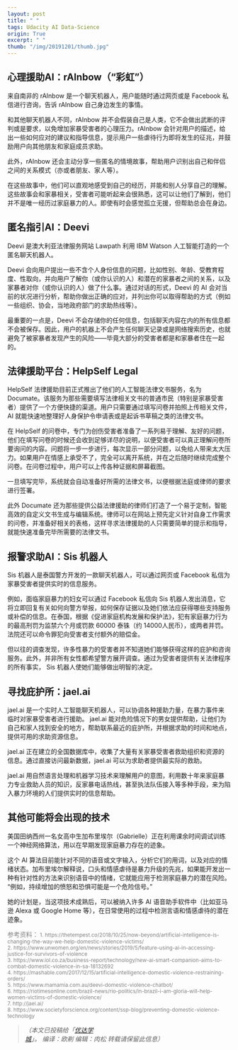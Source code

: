 ```yaml
---
layout: post
title: " "
tags: Udacity AI Data-Science
origin: True
excerpt: " "
thumb: "/img/20191201/thumb.jpg"
---
```



## 心理援助AI：rAInbow（“彩虹”）

来自南非的 rAInbow 是一个聊天机器人，用户能随时通过网页或是 Facebook 私信进行咨询，告诉 rAInbow 自己身边发生的事情。

和其他聊天机器人不同，rAInbow 并不会假装自己是人类，它不会做出武断的评判或是要求，以免增加家暴受害者的心理压力。rAInbow 会针对用户的描述，给出一些如何应对的建议和指导信息，提示用户一些虐待行为即将发生的征兆，并鼓励用户向其他朋友和家庭成员求助。



此外，rAInbow 还会主动分享一些匿名的情境故事，帮助用户识别出自己和伴侣之间的关系模式（亦或者朋友、家人等）。

在这些故事中，他们可以直观地感受到自己的经历，并能和别人分享自己的理解。这些故事会和家暴相关，受害者可能听起来会很熟悉，这可以让他们了解到，他们并不是唯一经历过家庭暴力的人。即使有时会感觉孤立无援，但帮助总会在身边。


## 匿名指引AI：Deevi

Deevi 是澳大利亚法律服务网站 Lawpath 利用 IBM Watson 人工智能打造的一个匿名聊天机器人。

Deevi 会向用户提出一些不含个人身份信息的问题，比如性别、年龄、受教育程度、性取向，并向用户了解你（或你认识的人）和潜在的家暴者之间的关系，以及家暴者对你（或你认识的人）做了什么事。通过对话的形式，Deevi 的 AI 会对当前的状况进行分析，帮助你做出正确的应对，并列出你可以取得帮助的方式（例如一些组织、协会，当地政府部门的求助热线等）。

最重要的一点是，Deevi 不会存储你的任何信息，包括聊天内容在内的所有信息都不会被保存。因此，用户的机器上不会产生任何聊天记录或是网络搜索历史，也就避免了被家暴者发现产生的风险——毕竟大部分的受害者都是和家暴者住在一起的。


## 法律援助平台：HelpSelf Legal 

HelpSelf 法律援助目前正式推出了他们的人工智能法律文书服务，名为 Documate。该服务为那些需要填写法律相关文书的普通市民（特别是家暴受害者）提供了一个方便快捷的渠道。用户只需要通过填写问卷并拍照上传相关文件，AI 就能快速地整理好人身保护令申请表或是起诉书草稿之类的法律文书。


在 HelpSelf 的问卷中，专门为创伤受害者准备了一系列易于理解、友好的问题，他们在填写问卷的时候还会收到足够详尽的说明，以便受害者可以真正理解问卷所要询问的内容。问题将一步一步进行，每次显示一部分问题，以免给人带来太大压力。如果用户在情感上承受不了，完全可以离开系统，并在之后随时继续完成整个问卷。在问卷过程中，用户可以上传各种证据和屏幕截图。

一旦填写完毕，系统就会自动准备好所需的法律文书，以便根据法庭或律师的要求进行签署。


此外 Documate 还为那些提供公益法律援助的律师们打造了一个易于定制，智能高效的自定义文书生成与编辑系统。律师可以在网站上预先定义针对自身工作需求的问卷，并准备好相关的表格，这样寻求法律援助的人只需要简单的提示和指导，就能快速准备完毕所需要的法律文书。

## 报警求助AI：Sis 机器人

Sis 机器人是泰国警方开发的一款聊天机器人，可以通过网页或 Facebook 私信为家暴受害者提供实时的信息服务。


例如，面临家庭暴力的妇女可以通过 Facebook 私信向 Sis 机器人发出消息，它将立即回复有关如何向警方举报，如何保存证据以及她们依法应获得哪些支持服务或补偿的信息。在泰国，根据《促进家庭机构发展和保护法》，犯有家庭暴力行为的最高刑罚为监禁六个月或罚款 60000 泰铢（约 14000人民币），或两者并罚。法院还可以命令罪犯向受害者支付额外的赔偿金。

但以往的调查发现，许多性暴力的受害者并不知道她们能够获得这样的庇护和咨询服务。此外，并非所有女性都希望警方展开调查。通过为受害者提供有关法律程序的所有事实， Sis 机器人使她们能够做出明智的决定。


## 寻找庇护所：jael.ai

jael.ai 是一个实时人工智能聊天机器人，可以协调各种援助力量，在暴力事件来临时对家暴受害者进行援助。 jael.ai 能对危险情况下的男女提供帮助，让他们为自己和家人找到安全的地方，帮助联系最近的庇护所，并根据求助的时间和地点，提供可用的求助资源信息。

jael.ai 正在建立的全国数据库中，收集了大量有关家暴受害者救助组织和资源的信息。通过直接访问最新数据，jael.ai 可以为求助者提供最实际的救助。


jael.ai 用自然语言处理和机器学习技术来理解用户的意图，利用数十年来家庭暴力专业救助人员的知识，反家暴电话热线，甚至执法队伍接入等多种手段，来为陷入暴力环境的人们提供实时的信息帮助。

## 其他可能将会出现的技术

美国田纳西州一名女高中生加布里埃尔（Gabrielle）正在利用课余时间调试训练一个神经网络算法，用以在早期发现家庭暴力存在的迹象。

这个 AI 算法目前能针对不同的语音或文字输入，分析它们的用词，以及对应的情绪状态。加布里埃尔解释说，口头和情感虐待是暴力升级的先兆，如果能开发出一种有针对性的方法来识别语音中的情绪，它就能应用于检测家庭暴力的潜在风险。 “例如，持续增加的愤怒和恐惧可能是一个危险信号。”

她的计划是，当这项技术成熟后，可以被纳入许多 AI 语音助手软件中（比如亚马逊 Alexa 或 Google Home 等），在日常使用的过程中检测言语和情感虐待的潜在迹象。












<p style="color:grey">参考资料：<small>
1.   https://thetempest.co/2018/10/25/now-beyond/artificial-intelligence-is-changing-the-way-we-help-domestic-violence-victims/ <br>
2.   https://www.unwomen.org/en/news/stories/2019/5/feature-using-ai-in-accessing-justice-for-survivors-of-violence <br>
3.   https://www.iol.co.za/business-report/technology/new-ai-smart-companion-aims-to-combat-domestic-violence-in-sa-18132692 <br>
4.   https://mashable.com/2017/12/15/artificial-intelligence-domestic-violence-restraining-orders/ <br> 
5.   https://www.mamamia.com.au/deevi-domestic-violence-chatbot/ <br>
6.   https://riotimesonline.com/brazil-news/rio-politics/in-brazil-i-am-gloria-will-help-women-victims-of-domestic-violence/ <br>
7.   http://jael.ai/ <br>
8.   https://www.societyforscience.org/content/ssp-blog/preventing-domestic-violence-technology



</small></p>


> _（本文已投稿给「[优达学城](https://cn.udacity.com)」。 编译：欧剃  编辑：肉松 转载请保留此信息）_


